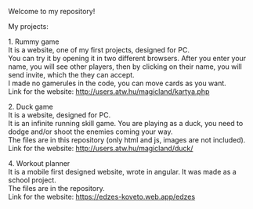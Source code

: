Welcome to my repository!  
  
My projects:  

1. Rummy game  
It is a website, one of my first projects, designed for PC.  
You can try it by opening it in two different browsers. After you enter your name, you will see other players, then by clicking on their name, you will send invite, which the they can accept.  
I made no gamerules in the code, you can move cards as you want.  
Link for the website: http://users.atw.hu/magicland/kartya.php  
  
2. Duck game  
It is a website, designed for PC.  
It is an infinite running skill game. You are playing as a duck, you need to dodge and/or shoot the enemies coming your way.  
The files are in this repository (only html and js, images are not included).  
Link for the website: http://users.atw.hu/magicland/duck/  
  
4. Workout planner  
It is a mobile first designed website, wrote in angular. It was made as a school project.  
The files are in the repository.  
Link for the website: https://edzes-koveto.web.app/edzes  

